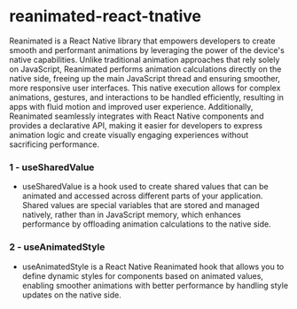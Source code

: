 # reanimated-react-tnative

Reanimated is a React Native library that empowers developers to create smooth and performant animations by leveraging the power of the device's native capabilities. Unlike traditional animation approaches that rely solely on JavaScript, Reanimated performs animation calculations directly on the native side, freeing up the main JavaScript thread and ensuring smoother, more responsive user interfaces. This native execution allows for complex animations, gestures, and interactions to be handled efficiently, resulting in apps with fluid motion and improved user experience. Additionally, Reanimated seamlessly integrates with React Native components and provides a declarative API, making it easier for developers to express animation logic and create visually engaging experiences without sacrificing performance.

### 1 - useSharedValue

- useSharedValue is a hook used to create shared values that can be animated and accessed across different parts of your application. Shared values are special variables that are stored and managed natively, rather than in JavaScript memory, which enhances performance by offloading animation calculations to the native side.

### 2 - useAnimatedStyle

- useAnimatedStyle is a React Native Reanimated hook that allows you to define dynamic styles for components based on animated values, enabling smoother animations with better performance by handling style updates on the native side.
